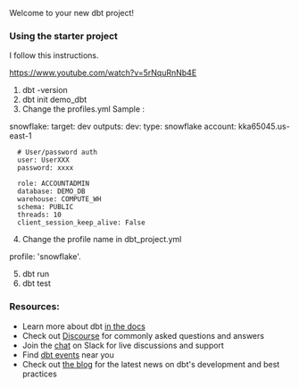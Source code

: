 Welcome to your new dbt project!

### Using the starter project
I follow this instructions.

https://www.youtube.com/watch?v=5rNquRnNb4E


1) dbt -version
2) dbt init demo_dbt
3) Change the profiles.yml
Sample :

snowflake:
  target: dev
  outputs:
    dev:
      type: snowflake
      account: kka65045.us-east-1

      # User/password auth
      user: UserXXX
      password: xxxx

      role: ACCOUNTADMIN
      database: DEMO_DB
      warehouse: COMPUTE_WH
      schema: PUBLIC
      threads: 10
      client_session_keep_alive: False
4) Change the profile name  in dbt_project.yml

profile: 'snowflake'.


5) dbt run
6) dbt test


### Resources:
- Learn more about dbt [in the docs](https://docs.getdbt.com/docs/introduction)
- Check out [Discourse](https://discourse.getdbt.com/) for commonly asked questions and answers
- Join the [chat](http://slack.getdbt.com/) on Slack for live discussions and support
- Find [dbt events](https://events.getdbt.com) near you
- Check out [the blog](https://blog.getdbt.com/) for the latest news on dbt's development and best practices
